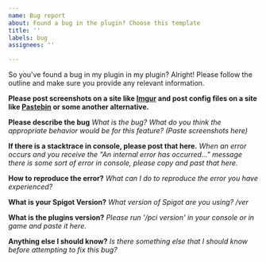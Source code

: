 ```yaml
---
name: Bug report
about: Found a bug in the plugin? Choose this template
title: ''
labels: bug
assignees: ''

---
```


So you've found a bug in my plugin in my plugin? Alright! Please follow the outline and make sure you provide any relevant information. 

__Please post screenshots on a site like [Imgur](https://imgur.com/upload) and post config files on a site like [Pastebin](https://pastebin.com/) or some another alternative.__

**Please describe the bug**
*What is the bug? What do you think the appropriate behavior would be for this feature? (Paste screenshots here)*

**If there is a stacktrace in console, please post that here.** 
*When an error occurs and you receive the "An internal error has occurred..." message there is some sort of error in console, please copy and past that here.*

**How to reproduce the error?**
*What can I do to reproduce the error you have experienced?*

**What is your Spigot Version?**
*What version of Spigot are you using? /ver*

**What is the plugins version?**
*Please run '/pci version' in your console or in game and paste it here.*

**Anything else I should know?**
*Is there something else that I should know before attempting to fix this bug?*
